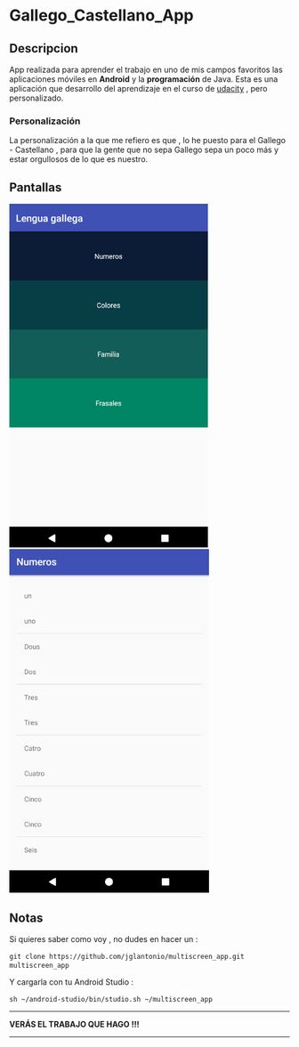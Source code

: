 # Gallego_Castellano_App

## Descripcion

App realizada para aprender el trabajo en uno de mis campos favoritos las aplicaciones móviles en **Android** y la **programación** de Java.
Esta es una aplicación que desarrollo del aprendizaje en el curso de [udacity](https://www.udacity.com/) , pero personalizado.

### Personalización

La personalización a la que me refiero es que , lo he puesto para el Gallego - Castellano , para que la gente que no sepa Gallego
sepa un poco más y estar orgullosos de lo que es nuestro.

## Pantallas 



![Main_activity ](./capturas/main_activity.png)
![numeros_activity](./capturas/numeros_activity.png)


## Notas

Si quieres saber como voy , no dudes en hacer un :

```
git clone https://github.com/jglantonio/multiscreen_app.git multiscreen_app
```

Y cargarla con tu Android Studio :

```
sh ~/android-studio/bin/studio.sh ~/multiscreen_app
```

<hr>
<b>VERÁS EL TRABAJO QUE HAGO !!!</b>
<hr>
